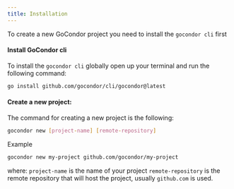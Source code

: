 ```yaml
---
title: Installation
---
```


To create a new GoCondor project you need to install the `gocondor cli` first

#### Install GoCondor cli
To install the `gocondor cli` globally open up your terminal and run the following command:
```bash
go install github.com/gocondor/cli/gocondor@latest
```

#### Create a new project:
The command for creating a new project is the following:
```bash
gocondor new [project-name] [remote-repository]
```
Example
```bash
gocondor new my-project github.com/gocondor/my-project
```
where:
`project-name` is the name of your project
`remote-repository` is the remote repository that will host the project, usually `github.com` is used.
